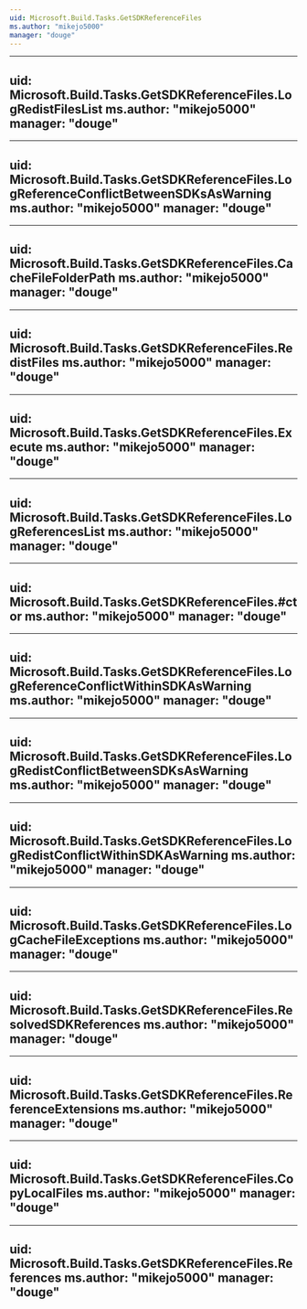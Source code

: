 ```yaml
---
uid: Microsoft.Build.Tasks.GetSDKReferenceFiles
ms.author: "mikejo5000"
manager: "douge"
---
```


---
uid: Microsoft.Build.Tasks.GetSDKReferenceFiles.LogRedistFilesList
ms.author: "mikejo5000"
manager: "douge"
---

---
uid: Microsoft.Build.Tasks.GetSDKReferenceFiles.LogReferenceConflictBetweenSDKsAsWarning
ms.author: "mikejo5000"
manager: "douge"
---

---
uid: Microsoft.Build.Tasks.GetSDKReferenceFiles.CacheFileFolderPath
ms.author: "mikejo5000"
manager: "douge"
---

---
uid: Microsoft.Build.Tasks.GetSDKReferenceFiles.RedistFiles
ms.author: "mikejo5000"
manager: "douge"
---

---
uid: Microsoft.Build.Tasks.GetSDKReferenceFiles.Execute
ms.author: "mikejo5000"
manager: "douge"
---

---
uid: Microsoft.Build.Tasks.GetSDKReferenceFiles.LogReferencesList
ms.author: "mikejo5000"
manager: "douge"
---

---
uid: Microsoft.Build.Tasks.GetSDKReferenceFiles.#ctor
ms.author: "mikejo5000"
manager: "douge"
---

---
uid: Microsoft.Build.Tasks.GetSDKReferenceFiles.LogReferenceConflictWithinSDKAsWarning
ms.author: "mikejo5000"
manager: "douge"
---

---
uid: Microsoft.Build.Tasks.GetSDKReferenceFiles.LogRedistConflictBetweenSDKsAsWarning
ms.author: "mikejo5000"
manager: "douge"
---

---
uid: Microsoft.Build.Tasks.GetSDKReferenceFiles.LogRedistConflictWithinSDKAsWarning
ms.author: "mikejo5000"
manager: "douge"
---

---
uid: Microsoft.Build.Tasks.GetSDKReferenceFiles.LogCacheFileExceptions
ms.author: "mikejo5000"
manager: "douge"
---

---
uid: Microsoft.Build.Tasks.GetSDKReferenceFiles.ResolvedSDKReferences
ms.author: "mikejo5000"
manager: "douge"
---

---
uid: Microsoft.Build.Tasks.GetSDKReferenceFiles.ReferenceExtensions
ms.author: "mikejo5000"
manager: "douge"
---

---
uid: Microsoft.Build.Tasks.GetSDKReferenceFiles.CopyLocalFiles
ms.author: "mikejo5000"
manager: "douge"
---

---
uid: Microsoft.Build.Tasks.GetSDKReferenceFiles.References
ms.author: "mikejo5000"
manager: "douge"
---
